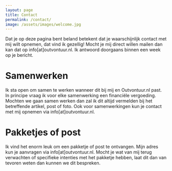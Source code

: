 ```yaml
---
layout: page
title: Contact
permalink: /contact/
image: /assets/images/welcome.jpg
---
```


Dat je op deze pagina bent beland betekent dat je waarschijnlijk contact met mij wilt opnemen, dat vind ik gezellig! Mocht je mij direct willen mailen dan kan dat op info[at]outvontuur.nl. Ik antwoord doorgaans binnen een week op je bericht.

# Samenwerken
Ik sta open om samen te werken wanneer dit bij mij en Outvontuur.nl past. In principe vraag ik voor elke samenwerking een financiële vergoeding. Mochten we gaan samen werken dan zal ik dit altijd vermelden bij het betreffende artikel, post of foto. Ook voor samenwerkingen kun je contact met mij opnemen via info[at]outvontuur.nl.

# Pakketjes of post
Ik vind het enorm leuk om een pakketje of post te ontvangen. Mijn adres kun je aanvragen via info[at]outvontuur.nl. Mocht je wat van mij terug verwachten of specifieke intenties met het pakketje hebben, laat dit dan van tevoren weten dan kunnen we dit bespreken.
